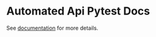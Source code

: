 # Automated Api Pytest Docs

See [documentation](https://wu-clan.github.io/automated_api_pytest_docs) for more details.
